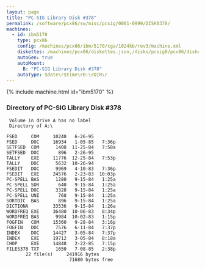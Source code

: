 ```yaml
---
layout: page
title: "PC-SIG Library Disk #378"
permalink: /software/pcx86/sw/misc/pcsig/0001-0999/DISK0378/
machines:
  - id: ibm5170
    type: pcx86
    config: /machines/pcx86/ibm/5170/cga/1024kb/rev3/machine.xml
    diskettes: /machines/pcx86/diskettes.json,/disks/pcsig0/pcx86/diskettes.json
    autoGen: true
    autoMount:
      B: "PC-SIG Library Disk #378"
    autoType: $date\r$time\rB:\rDIR\r
---
```


{% include machine.html id="ibm5170" %}

### Directory of PC-SIG Library Disk #378

     Volume in drive A has no label
     Directory of A:\

    FSED     COM     10240   6-26-95
    FSED     DOC     16934   1-05-85   7:36p
    SETFSED  COM      1408  11-25-84   7:58a
    SETFSED  DOC       896   2-26-95
    TALLY    EXE     11776  12-25-84   7:53p
    TALLY    DOC      5632  10-26-94
    FSEDIT   DOC      9969   4-10-83   7:36p
    FSEDIT   EXE     24576   2-23-83  10:03p
    PC-SPELL BAS      1280   9-15-84   1:25a
    PC-SPELL SOR       640   9-15-84   1:25a
    PC-SPELL DOC      3328   9-15-84   1:25a
    PC-SPELL UNI       768   9-15-84   1:25a
    SORTDIC  BAS       896   9-15-84   1:25a
    DICTIONA         33536   9-15-84   1:26a
    WORDFREQ EXE     36480  10-06-83   8:34p
    WORDFREQ BAS      9984  10-02-83   1:15p
    FOGFIN   COM     15360   9-28-84   3:16p
    FOGFIN   DOC      7576   6-11-84   7:37p
    INDEX    DOC     14427   3-05-84   7:37p
    INDEX    EXE     19712   3-05-84   8:18a
    CHOP     EXE     14848   2-22-85   7:15p
    FILES378 TXT      1650   7-08-85   2:38p
           22 file(s)     241916 bytes
                           71680 bytes free

